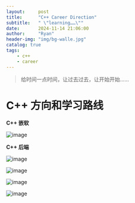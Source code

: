 ```yaml
---
layout:     post
title:      "C++ Career Direction"
subtitle:   " \"learning……\""
date:       2024-11-14 21:06:00
author:     "Ryan"
header-img: "img/bg-walle.jpg"
catalog: true
tags:
    - c++
    - career
---
```


> 给时间一点时间，让过去过去，让开始开始......

# C++ 方向和学习路线

**C++ 嵌软**

![image](https://github.com/user-attachments/assets/d664db4e-d397-4c8c-926d-ecfb3097112b)  

**C++ 后端**

![image](https://github.com/user-attachments/assets/2c7ebfa1-32e2-4241-a5c2-405a00b2f7ac)

![image](https://github.com/user-attachments/assets/03e341b8-0629-45cc-a518-f6342cd60bb1)

![image](https://github.com/user-attachments/assets/a0926be0-dc3f-4cff-aba7-c561e2731be3)

![image](https://github.com/user-attachments/assets/cf02b07a-10ca-4754-8375-cd657deee09f)




